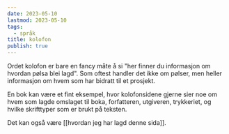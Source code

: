 ```yaml
---
date: 2023-05-10
lastmod: 2023-05-10
tags:
  - språk
title: kolofon
publish: true
---
```


Ordet kolofon er bare en fancy måte å si "her finner du informasjon om hvordan pølsa blei lagd". Som oftest handler det ikke om pølser, men heller informasjon om hvem som har bidratt til et prosjekt.

En bok kan være et fint eksempel, hvor kolofonsidene gjerne sier noe om hvem som lagde omslaget til boka, forfatteren, utgiveren, trykkeriet, og hvilke skrifttyper som er brukt på teksten.

Det kan også være [[hvordan jeg har lagd denne sida]].